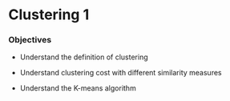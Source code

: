 # Clustering 1

### Objectives

* Understand the definition of clustering

* Understand clustering cost with different similarity measures

* Understand the K-means algorithm
